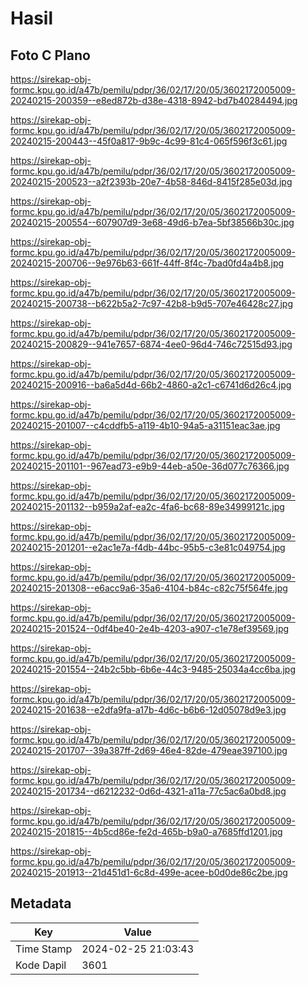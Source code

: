 # Hasil

## Foto C Plano

https://sirekap-obj-formc.kpu.go.id/a47b/pemilu/pdpr/36/02/17/20/05/3602172005009-20240215-200359--e8ed872b-d38e-4318-8942-bd7b40284494.jpg

https://sirekap-obj-formc.kpu.go.id/a47b/pemilu/pdpr/36/02/17/20/05/3602172005009-20240215-200443--45f0a817-9b9c-4c99-81c4-065f596f3c61.jpg

https://sirekap-obj-formc.kpu.go.id/a47b/pemilu/pdpr/36/02/17/20/05/3602172005009-20240215-200523--a2f2393b-20e7-4b58-846d-8415f285e03d.jpg

https://sirekap-obj-formc.kpu.go.id/a47b/pemilu/pdpr/36/02/17/20/05/3602172005009-20240215-200554--607907d9-3e68-49d6-b7ea-5bf38566b30c.jpg

https://sirekap-obj-formc.kpu.go.id/a47b/pemilu/pdpr/36/02/17/20/05/3602172005009-20240215-200706--9e976b63-661f-44ff-8f4c-7bad0fd4a4b8.jpg

https://sirekap-obj-formc.kpu.go.id/a47b/pemilu/pdpr/36/02/17/20/05/3602172005009-20240215-200738--b622b5a2-7c97-42b8-b9d5-707e46428c27.jpg

https://sirekap-obj-formc.kpu.go.id/a47b/pemilu/pdpr/36/02/17/20/05/3602172005009-20240215-200829--941e7657-6874-4ee0-96d4-746c72515d93.jpg

https://sirekap-obj-formc.kpu.go.id/a47b/pemilu/pdpr/36/02/17/20/05/3602172005009-20240215-200916--ba6a5d4d-66b2-4860-a2c1-c6741d6d26c4.jpg

https://sirekap-obj-formc.kpu.go.id/a47b/pemilu/pdpr/36/02/17/20/05/3602172005009-20240215-201007--c4cddfb5-a119-4b10-94a5-a31151eac3ae.jpg

https://sirekap-obj-formc.kpu.go.id/a47b/pemilu/pdpr/36/02/17/20/05/3602172005009-20240215-201101--967ead73-e9b9-44eb-a50e-36d077c76366.jpg

https://sirekap-obj-formc.kpu.go.id/a47b/pemilu/pdpr/36/02/17/20/05/3602172005009-20240215-201132--b959a2af-ea2c-4fa6-bc68-89e34999121c.jpg

https://sirekap-obj-formc.kpu.go.id/a47b/pemilu/pdpr/36/02/17/20/05/3602172005009-20240215-201201--e2ac1e7a-f4db-44bc-95b5-c3e81c049754.jpg

https://sirekap-obj-formc.kpu.go.id/a47b/pemilu/pdpr/36/02/17/20/05/3602172005009-20240215-201308--e6acc9a6-35a6-4104-b84c-c82c75f564fe.jpg

https://sirekap-obj-formc.kpu.go.id/a47b/pemilu/pdpr/36/02/17/20/05/3602172005009-20240215-201524--0df4be40-2e4b-4203-a907-c1e78ef39569.jpg

https://sirekap-obj-formc.kpu.go.id/a47b/pemilu/pdpr/36/02/17/20/05/3602172005009-20240215-201554--24b2c5bb-6b6e-44c3-9485-25034a4cc6ba.jpg

https://sirekap-obj-formc.kpu.go.id/a47b/pemilu/pdpr/36/02/17/20/05/3602172005009-20240215-201638--e2dfa9fa-a17b-4d6c-b6b6-12d05078d9e3.jpg

https://sirekap-obj-formc.kpu.go.id/a47b/pemilu/pdpr/36/02/17/20/05/3602172005009-20240215-201707--39a387ff-2d69-46e4-82de-479eae397100.jpg

https://sirekap-obj-formc.kpu.go.id/a47b/pemilu/pdpr/36/02/17/20/05/3602172005009-20240215-201734--d6212232-0d6d-4321-a11a-77c5ac6a0bd8.jpg

https://sirekap-obj-formc.kpu.go.id/a47b/pemilu/pdpr/36/02/17/20/05/3602172005009-20240215-201815--4b5cd86e-fe2d-465b-b9a0-a7685ffd1201.jpg

https://sirekap-obj-formc.kpu.go.id/a47b/pemilu/pdpr/36/02/17/20/05/3602172005009-20240215-201913--21d451d1-6c8d-499e-acee-b0d0de86c2be.jpg


## Metadata

| Key        | Value               |
| ---------- | ------------------- |
| Time Stamp | 2024-02-25 21:03:43 |
| Kode Dapil | 3601                |



